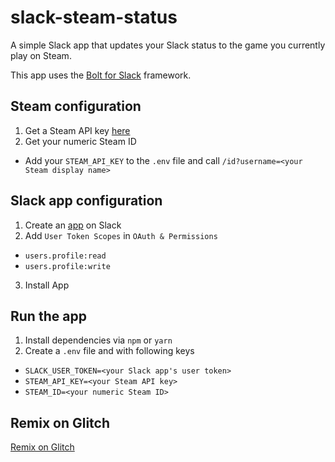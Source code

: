 # slack-steam-status

A simple Slack app that updates your Slack status to the game you currently play on Steam.

This app uses the [Bolt for Slack](https://slack.dev/bolt/concepts) framework.

## Steam configuration

1. Get a Steam API key [here](https://steamcommunity.com/dev/apikey)
2. Get your numeric Steam ID 
  - Add your `STEAM_API_KEY` to the `.env` file and call `/id?username=<your Steam display name>`

## Slack app configuration

1. Create an [app](https://api.slack.com/apps) on Slack
2. Add `User Token Scopes` in `OAuth & Permissions`
  - `users.profile:read`
  - `users.profile:write`
3. Install App

## Run the app

1. Install dependencies via `npm` or `yarn`
2. Create a `.env` file and with following keys
  - `SLACK_USER_TOKEN=<your Slack app's user token>`
  - `STEAM_API_KEY=<your Steam API key>`
  - `STEAM_ID=<your numeric Steam ID>`

## Remix on Glitch

[Remix on Glitch](https://glitch.com/edit/#!/remix/slack-steam-status)